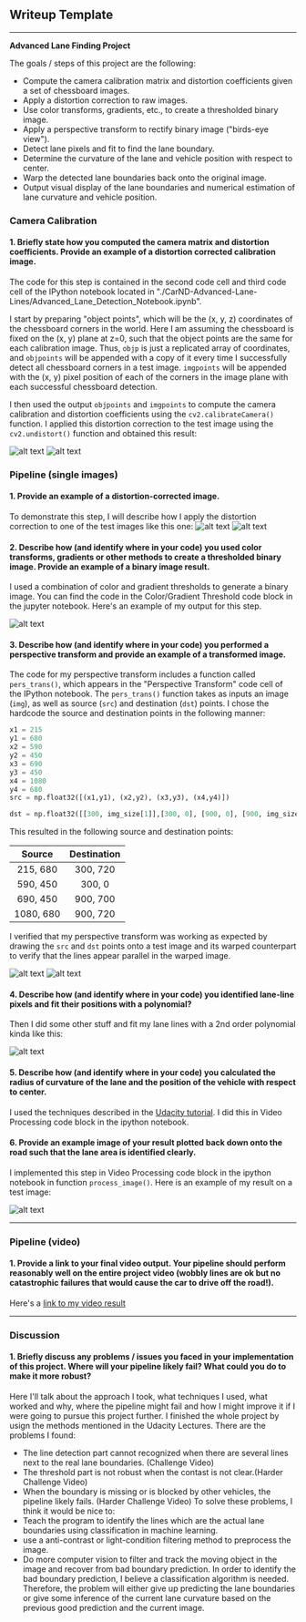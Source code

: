 ## Writeup Template

---

**Advanced Lane Finding Project**

The goals / steps of this project are the following:

* Compute the camera calibration matrix and distortion coefficients given a set of chessboard images.
* Apply a distortion correction to raw images.
* Use color transforms, gradients, etc., to create a thresholded binary image.
* Apply a perspective transform to rectify binary image ("birds-eye view").
* Detect lane pixels and fit to find the lane boundary.
* Determine the curvature of the lane and vehicle position with respect to center.
* Warp the detected lane boundaries back onto the original image.
* Output visual display of the lane boundaries and numerical estimation of lane curvature and vehicle position.

[//]: # (Image References)

[image1]: ./examples/Undistorted_output.png "Undistorted"
[image2]: ./examples/original_image.png "Original Road Image"
[image3]: ./examples/Undistorted_image.png "Road Transformed"
[image4]: ./examples/color_binary.png "Binary Example"
[image5]: ./examples/warped_straight_lines.png "Warp Example"
[image6]: ./examples/warped_straight_lines_next.png "Warp Example Next"
[image7]: ./examples/color_fit_lines.png "Fit Visual"
[image8]: ./examples/example_output.png "Output"
[image9]: ./examples/original_chessboard.png "Output"
[video1]: ./project_video.mp4 "Video"



### Camera Calibration

#### 1. Briefly state how you computed the camera matrix and distortion coefficients. Provide an example of a distortion corrected calibration image.

The code for this step is contained in the second code cell and third code cell of the IPython notebook located in "./CarND-Advanced-Lane-Lines/Advanced_Lane_Detection_Notebook.ipynb".  

I start by preparing "object points", which will be the (x, y, z) coordinates of the chessboard corners in the world. Here I am assuming the chessboard is fixed on the (x, y) plane at z=0, such that the object points are the same for each calibration image.  Thus, `objp` is just a replicated array of coordinates, and `objpoints` will be appended with a copy of it every time I successfully detect all chessboard corners in a test image.  `imgpoints` will be appended with the (x, y) pixel position of each of the corners in the image plane with each successful chessboard detection.  

I then used the output `objpoints` and `imgpoints` to compute the camera calibration and distortion coefficients using the `cv2.calibrateCamera()` function.  I applied this distortion correction to the test image using the `cv2.undistort()` function and obtained this result: 

![alt text][image9]
![alt text][image1]

### Pipeline (single images)

#### 1. Provide an example of a distortion-corrected image.

To demonstrate this step, I will describe how I apply the distortion correction to one of the test images like this one:
![alt text][image2]
![alt text][image3]

#### 2. Describe how (and identify where in your code) you used color transforms, gradients or other methods to create a thresholded binary image.  Provide an example of a binary image result.

I used a combination of color and gradient thresholds to generate a binary image. You can find the code in the Color/Gradient Threshold code block in the jupyter notebook.  Here's an example of my output for this step.

![alt text][image4]

#### 3. Describe how (and identify where in your code) you performed a perspective transform and provide an example of a transformed image.

The code for my perspective transform includes a function called `pers_trans()`, which appears in the "Perspective Transform" code cell of the IPython notebook.  The `pers_trans()` function takes as inputs an image (`img`), as well as source (`src`) and destination (`dst`) points.  I chose the hardcode the source and destination points in the following manner:

```python
x1 = 215
y1 = 680
x2 = 590
y2 = 450
x3 = 690
y3 = 450
x4 = 1080
y4 = 680
src = np.float32([(x1,y1), (x2,y2), (x3,y3), (x4,y4)])

dst = np.float32([[300, img_size[1]],[300, 0], [900, 0], [900, img_size[1]]])
```

This resulted in the following source and destination points:

| Source        | Destination   | 
|:-------------:|:-------------:| 
| 215, 680      | 300, 720        | 
| 590, 450      | 300, 0      |
| 690, 450     | 900, 700      |
| 1080, 680      | 900, 720        |

I verified that my perspective transform was working as expected by drawing the `src` and `dst` points onto a test image and its warped counterpart to verify that the lines appear parallel in the warped image.

![alt text][image5]
![alt text][image6]

#### 4. Describe how (and identify where in your code) you identified lane-line pixels and fit their positions with a polynomial?

Then I did some other stuff and fit my lane lines with a 2nd order polynomial kinda like this:

![alt text][image7]

#### 5. Describe how (and identify where in your code) you calculated the radius of curvature of the lane and the position of the vehicle with respect to center.

I used the techniques described in the [Udacity tutorial](https://classroom.udacity.com/nanodegrees/nd013/parts/fbf77062-5703-404e-b60c-95b78b2f3f9e/modules/2b62a1c3-e151-4a0e-b6b6-e424fa46ceab/lessons/40ec78ee-fb7c-4b53-94a8-028c5c60b858/concepts/2f928913-21f6-4611-9055-01744acc344f). I did this in Video Processing code block in the ipython notebook.

#### 6. Provide an example image of your result plotted back down onto the road such that the lane area is identified clearly.

I implemented this step in Video Processing code block in the ipython notebook in function `process_image()`.  Here is an example of my result on a test image:

![alt text][image8]

---

### Pipeline (video)

#### 1. Provide a link to your final video output.  Your pipeline should perform reasonably well on the entire project video (wobbly lines are ok but no catastrophic failures that would cause the car to drive off the road!).

Here's a [link to my video result](./output_videos/project_video_processed.mp4)

---

### Discussion

#### 1. Briefly discuss any problems / issues you faced in your implementation of this project.  Where will your pipeline likely fail?  What could you do to make it more robust?

Here I'll talk about the approach I took, what techniques I used, what worked and why, where the pipeline might fail and how I might improve it if I were going to pursue this project further. I finished the whole project by usign the methods mentioned in the Udacity Lectures. There are the problems I found:
* The line detection part cannot recognized when there are several lines next to the real lane boundaries. (Challenge Video) 
* The threshold part is not robust when the contast is not clear.(Harder Challenge Video) 
* When the boundary is missing or is blocked by other vehicles, the pipeline likely fails. (Harder Challenge Video)
To solve these problems, I think it would be nice to:
* Teach the program to identify the lines which are the actual lane boundaries using classification in machine learning. 
* use a anti-contrast or light-condition filtering method to preprocess the image.
* Do more computer vision to filter and track the moving object in the image and recover from bad boundary prediction. In order to identify the bad boundary prediction, I believe a classification algorithm is needed. Therefore, the problem will either give up predicting the lane boundaries or give some inference of the current lane curvature based on the previous good prediction and the current image. 
